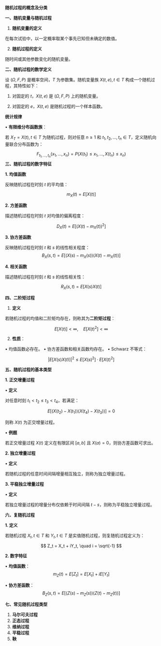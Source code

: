 
**随机过程的概念及分类**

**一、随机变量与随机过程**

1. **随机变量的定义**

在每次试验中，以一定概率取某个事先已知但未确定的数值。

2. **随机过程的定义**

随时间或其他参数变化的随机变量。

**二、随机过程的数学定义**

设 $(\Omega, F, P)$ 是概率空间，$T$ 为参数集。随机变量族 ${X(t,e), t \in T}$ 构成一个随机过程，其特性如下：

1. 对固定的 $t$，$X(t,e)$ 是 $(\Omega, F, P)$ 上的随机变量。

2. 对固定的 $e$，$X(t,e)$ 是随机过程的一个样本函数。

**统计规律**

• **有限维分布函数族**：

若 $X_T = {X(t), t \in T}$ 为随机过程，则对任意 $n \geq 1$ 和 $t_1, t_2, \dots, t_n \in T$，定义随机向量联合分布函数为：

$$ F_{t_1,\dots,t_n}(x_1,\dots,x_n) = P(X(t_1) \leq x_1, \dots, X(t_n) \leq x_n) $$
**三、随机过程的数字特征**

**1. 均值函数**

反映随机过程在时刻 $t$ 的平均值：

$$ m_X(t) = E[X(t)] $$

**2. 方差函数**

描述随机过程在时刻 $t$ 对均值的偏离程度：

$$ D_X(t) = E[(X(t) - m_X(t))^2] $$

**3. 协方差函数**

反映随机过程在时刻 $t$ 和 $s$ 的线性相关程度：
$$ B_X(s, t) = E[(X(s) - m_X(s))(X(t) - m_X(t))] $$

**4. 相关函数**

描述随机过程在时刻 $t$ 和 $s$ 的线性相关性：

$$ R_X(s, t) = E[X(s)X(t)] $$

**四、二阶矩过程**

1. **定义**

若随机过程的均值和二阶矩均存在，则称其为**二阶矩过程**：

$$ E[X(t)] < \infty, \quad E[X(t)^2] < \infty $$

2. **性质**：

• 均值函数必存在。
• 协方差函数和相关函数均存在。
• Schwarz 不等式：

$$ |E[X(s)X(t)]|^2 \leq E[X(s)^2] \cdot E[X(t)^2] $$

  

**五、随机过程的基本类型**

**1. 正交增量过程**

  

• **定义**

对任意时刻 $t_1 < t_2 \leq t_3 < t_4$，若满足：

$$ E[(X(t_2) - X(t_1))(X(t_4) - X(t_3))] = 0 $$

则称 $X(t)$ 为正交增量过程。

• **例题**

若正交增量过程 $X(t)$ 定义在有限区间 $[a, b]$ 且 $X(a) = 0$，则协方差函数可求出。

  

**2. 独立增量过程**

  

• **定义**

若随机过程的任意时间间隔增量相互独立，则称为独立增量过程。

  

**3. 平稳独立增量过程**

  

• **定义**

若独立增量过程的增量分布仅依赖于时间间隔 $t-s$，则称为平稳独立增量过程。

  

**六、复随机过程**

  

**1. 定义**

  

若随机过程 ${X_t, t \in T}$ 和 ${Y_t, t \in T}$ 是实值随机过程，则复随机过程定义为：

$$ Z_t = X_t + iY_t, \quad i = \sqrt{-1} $$

  

**2. 数字特征**
	
• **均值函数**：
$$ m_Z(t) = E[Z_t] = E[X_t] + iE[Y_t] $$

• **协方差函数**：
$$ B_Z(s, t) = E[(Z(s) - m_Z(s))(Z(t) - m_Z(t))] $$

**七、常见随机过程类型**

1. **马尔可夫过程**
2. **正态过程**
3. **维纳过程**
4. **平稳过程**
5. **鞅**

  



